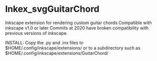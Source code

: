 Inkex_svgGuitarChord
====================

Inkscape extension for rendering custom guitar chords
Compatible with inkscape v1.0 or later
Commits at 2020 have broken compatibility with previous versions of inkscape.

INSTALL:
Copy the .py and .inx files to $HOME/.config/inkscape/extensions/
or to a subdirectory such as
$HOME/.config/inkscape/extensions/GuitarChord/


